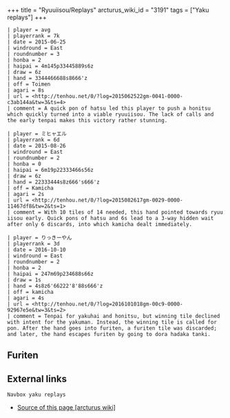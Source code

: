+++
title = "Ryuuiisou/Replays"
arcturus_wiki_id = "3191"
tags = ["Yaku replays"]
+++

```Replay/Tenhou.net|
| player = avg
| playerrank = 7k
| date = 2015-06-25
| windround = East
| roundnumber = 3
| honba = 2
| haipai = 4m145p33445889s6z
| draw = 6z
| hand = 3344466688s8666'z
| off = Toimen
| agari = 8s
| url = <http://tenhou.net/0/?log=2015062522gm-0041-0000-c3ab144a&tw=3&ts=4>
| comment = A quick pon of hatsu led this player to push a honitsu which quickly turned into a viable ryuuiisou. The lack of calls and the early tenpai makes this victory rather stunning.
```

```Replay/Tenhou.net|
| player = ミヒャエル
| playerrank = 6d
| date = 2015-08-26
| windround = East
| roundnumber = 2
| honba = 0
| haipai = 6m19p22333466s56z
| draw = 6z
| hand = 22333444s8z666's666'z
| off = Kamicha
| agari = 2s
| url = <http://tenhou.net/0/?log=2015082617gm-0029-0000-11467df8&tw=2&ts=1>
| comment = With 10 tiles of 14 needed, this hand pointed towards ryuu iisou early. Quick pons of hatsu and 6s lead to a 3-way hidden wait after only 6 discards, into which kamicha dealt immediately.
```

```Replay/Tenhou.net|
| player = りっきーやん
| playerrank = 3d
| date = 2016-10-10
| windround = East
| roundnumber = 2
| honba = 2
| haipai = 247m69p234688s66z
| draw = 1s
| hand = 4s8z6'66222'8'88s666'z
| off = kamicha
| agari = 4s
| url = <http://tenhou.net/0/?log=2016101018gm-00c9-0000-92967e5e&tw=3&ts=2>
| comment = Tenpai for yakuhai and honitsu, but winning tile declined with intent for the yakuman. Instead, the winning tile is called for pon. After the hand goes into furiten, a furiten tile was discarded; and later, the hand escapes furiten by going to dora hadaka tanki.
```

## Furiten

## External links

`Navbox yaku replays`

- [Source of this page [arcturus wiki]](http://arcturus.su/wiki/Ryuuiisou/Replays)
